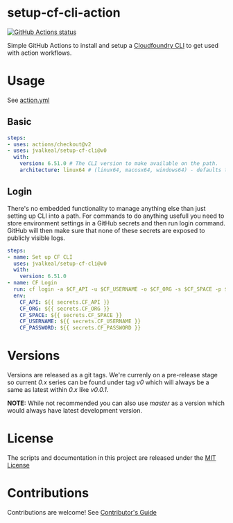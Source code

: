 # setup-cf-cli-action

<p align="left">
  <a href="https://github.com/jvalkeal/setup-cf-cli"><img alt="GitHub Actions status" src="https://github.com/jvalkeal/setup-cf-cli/workflows/Main%20workflow/badge.svg"></a>
</p>

Simple GitHub Actions to install and setup a [Cloudfoundry CLI](https://github.com/cloudfoundry/cli)
to get used with action workflows.

# Usage

See [action.yml](action.yml)

## Basic
```yaml
steps:
- uses: actions/checkout@v2
- uses: jvalkeal/setup-cf-cli@v0
  with:
    version: 6.51.0 # The CLI version to make available on the path.
    architecture: linux64 # (linux64, macosx64, windows64) - defaults to linux64
```

## Login
There's no embedded functionality to manage anything else than just
setting up CLI into a path. For commands to do anything usefull you
need to store environment settings in a GitHub secrets and
then run login command. GitHub will then make sure that none of these
secrets are exposed to publicly visible logs.

```yaml
steps:
- name: Set up CF CLI
  uses: jvalkeal/setup-cf-cli@v0
  with:
    version: 6.51.0
- name: CF Login
  run: cf login -a $CF_API -u $CF_USERNAME -o $CF_ORG -s $CF_SPACE -p $CF_PASSWORD
  env:
    CF_API: ${{ secrets.CF_API }}
    CF_ORG: ${{ secrets.CF_ORG }}
    CF_SPACE: ${{ secrets.CF_SPACE }}
    CF_USERNAME: ${{ secrets.CF_USERNAME }}
    CF_PASSWORD: ${{ secrets.CF_PASSWORD }}
```

# Versions

Versions are released as a git tags. We're currenly on a pre-release stage so
current _0.x_ series can be found under tag _v0_ which will always be a same
as latest within _0.x_ like _v0.0.1_.

**NOTE:** While not recommended you can also use _master_ as a version which
would always have latest development version.

# License

The scripts and documentation in this project are released under the [MIT License](LICENSE)

# Contributions

Contributions are welcome!  See [Contributor's Guide](docs/contributors.md)
